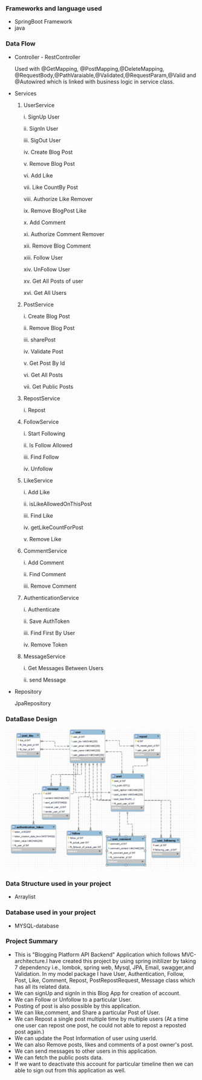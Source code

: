 ### Frameworks and language used 
* SpringBoot Framework 
* java 

### Data Flow
* Controller - RestController
 
  Used with @GetMapping, @PostMapping,@DeleteMapping, @RequestBody,@PathVaraiable,@Validated,@RequestParam,@Valid and @Autowired which is linked with business logic in service class.

* Services

  1. UserService

     i. SignUp User

     ii. SignIn User

     iii. SigOut User

     iv. Create Blog Post

     v. Remove Blog Post

     vi. Add Like
     
     vii. Like CountBy Post

     viii. Authorize Like Remover

     ix. Remove BlogPost Like

     x. Add Comment

     xi. Authorize Comment Remover

     xii. Remove Blog Comment

     xiii. Follow User
     
     xiv. UnFollow User

     xv. Get All Posts of user

     xvi. Get All Users


  2. PostService

     i. Create Blog Post

     ii. Remove Blog Post

     iii. sharePost

     iv. Validate Post

     v. Get Post By Id

     vi. Get All Posts
     
     vii. Get Public Posts

  3. RepostService

     i. Repost

  4. FollowService

     i. Start Following

     ii. Is Follow Allowed
     
     iii. Find Follow
     
     iv. Unfollow

  5. LikeService

     i. Add Like
     
     ii. isLikeAllowedOnThisPost

     iii. Find Like
     
     iv. getLikeCountForPost

     v. Remove Like

  6. CommentService

     i. Add Comment

     ii. Find Comment

     iii. Remove Comment

  7. AuthenticationService

     i. Authenticate

     ii. Save AuthToken

     iii. Find First By User

     iv. Remove Token

  8. MessageService
     
     i. Get Messages Between Users

     ii. send Message
     
* Repository

  JpaRepository

### DataBase Design
![ER-BloggingAPI-DFD](DFD.PNG)

### Data Structure used in your project

* Arraylist

### Database used in your project
 
* MYSQL-database

### Project Summary

* This is "Blogging Platform API Backend" Application which follows MVC-architecture.I have created this project by using spring initilizer by taking 7 dependency i.e., lombok, spring web, Mysql, JPA, Email, swagger,and Validation. In my model package I have User, Authentication, Follow, Post, Like, Comment, Repost, PostRepostRequest, Message class which has all its related data.
* We can signUp and signIn in this Blog App for creation of account.
* We can Follow or Unfollow to a particular User.
* Posting of post is also possible by this application.
* We can like,comment, and Share a particular Post of User.
* We can Repost a single post multiple time by multiple users 
 (At a time one user can repost one post, he could not able to repost a reposted post again.)
* We can update the Post Information of user using userId.
* We can also Remove posts, likes and comments of a post owner's post.
* We can send messages to other users in this application.
* We can fetch the public posts data.
* If we want to deactivate this account for particular timeline then we can able to sign out from this application as well.

